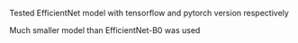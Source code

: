 Tested EfficientNet model with tensorflow and pytorch version respectively

Much smaller model than EfficientNet-B0 was used
